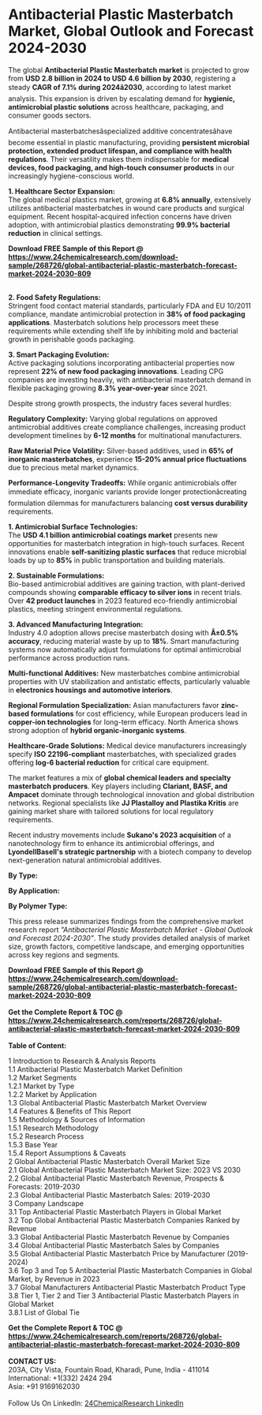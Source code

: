 <h1>Antibacterial Plastic Masterbatch Market, Global Outlook and Forecast 2024-2030</h1><p>The global <strong>Antibacterial Plastic Masterbatch market</strong> is projected to grow from <strong>USD 2.8 billion in 2024 to USD 4.6 billion by 2030</strong>, registering a steady <strong>CAGR of 7.1% during 2024â2030</strong>, according to latest market analysis. This expansion is driven by escalating demand for <strong>hygienic, antimicrobial plastic solutions</strong> across healthcare, packaging, and consumer goods sectors.</p><p>Antibacterial masterbatchesâspecialized additive concentratesâhave become essential in plastic manufacturing, providing <strong>persistent microbial protection, extended product lifespan, and compliance with health regulations</strong>. Their versatility makes them indispensable for <strong>medical devices, food packaging, and high-touch consumer products</strong> in our increasingly hygiene-conscious world.</p><p><strong>1. Healthcare Sector Expansion:</strong><br>
The global medical plastics market, growing at <strong>6.8% annually</strong>, extensively utilizes antibacterial masterbatches in wound care products and surgical equipment. Recent hospital-acquired infection concerns have driven adoption, with antimicrobial plastics demonstrating <strong>99.9% bacterial reduction</strong> in clinical settings.</p><div><b>Download FREE Sample of this Report @ 
            <a href="https://www.24chemicalresearch.com/download-sample/268726/global-antibacterial-plastic-masterbatch-forecast-market-2024-2030-809">
            https://www.24chemicalresearch.com/download-sample/268726/global-antibacterial-plastic-masterbatch-forecast-market-2024-2030-809</a></b></div><br><p><strong>2. Food Safety Regulations:</strong><br>
Stringent food contact material standards, particularly FDA and EU 10/2011 compliance, mandate antimicrobial protection in <strong>38% of food packaging applications</strong>. Masterbatch solutions help processors meet these requirements while extending shelf life by inhibiting mold and bacterial growth in perishable goods packaging.</p><p><strong>3. Smart Packaging Evolution:</strong><br>
Active packaging solutions incorporating antibacterial properties now represent <strong>22% of new food packaging innovations</strong>. Leading CPG companies are investing heavily, with antibacterial masterbatch demand in flexible packaging growing <strong>8.3% year-over-year</strong> since 2021.</p><p>Despite strong growth prospects, the industry faces several hurdles:</p><p><strong>Regulatory Complexity:</strong> Varying global regulations on approved antimicrobial additives create compliance challenges, increasing product development timelines by <strong>6-12 months</strong> for multinational manufacturers.</p><p><strong>Raw Material Price Volatility:</strong> Silver-based additives, used in <strong>65% of inorganic masterbatches</strong>, experience <strong>15-20% annual price fluctuations</strong> due to precious metal market dynamics.</p><p><strong>Performance-Longevity Tradeoffs:</strong> While organic antimicrobials offer immediate efficacy, inorganic variants provide longer protectionâcreating formulation dilemmas for manufacturers balancing <strong>cost versus durability</strong> requirements.</p><p><strong>1. Antimicrobial Surface Technologies:</strong><br>
The <strong>USD 4.1 billion antimicrobial coatings market</strong> presents new opportunities for masterbatch integration in high-touch surfaces. Recent innovations enable <strong>self-sanitizing plastic surfaces</strong> that reduce microbial loads by up to <strong>85%</strong> in public transportation and building materials.</p><p><strong>2. Sustainable Formulations:</strong><br>
Bio-based antimicrobial additives are gaining traction, with plant-derived compounds showing <strong>comparable efficacy to silver ions</strong> in recent trials. Over <strong>42 product launches</strong> in 2023 featured eco-friendly antimicrobial plastics, meeting stringent environmental regulations.</p><p><strong>3. Advanced Manufacturing Integration:</strong><br>
Industry 4.0 adoption allows precise masterbatch dosing with <strong>Â±0.5% accuracy</strong>, reducing material waste by up to <strong>18%</strong>. Smart manufacturing systems now automatically adjust formulations for optimal antimicrobial performance across production runs.</p><p><strong>Multi-functional Additives:</strong> New masterbatches combine antimicrobial properties with UV stabilization and antistatic effects, particularly valuable in <strong>electronics housings and automotive interiors</strong>.</p><p><strong>Regional Formulation Specialization:</strong> Asian manufacturers favor <strong>zinc-based formulations</strong> for cost efficiency, while European producers lead in <strong>copper-ion technologies</strong> for long-term efficacy. North America shows strong adoption of <strong>hybrid organic-inorganic systems</strong>.</p><p><strong>Healthcare-Grade Solutions:</strong> Medical device manufacturers increasingly specify <strong>ISO 22196-compliant</strong> masterbatches, with specialized grades offering <strong>log-6 bacterial reduction</strong> for critical care equipment.</p><p>The market features a mix of <strong>global chemical leaders and specialty masterbatch producers</strong>. Key players including <strong>Clariant, BASF, and Ampacet</strong> dominate through technological innovation and global distribution networks. Regional specialists like <strong>JJ Plastalloy and Plastika Kritis</strong> are gaining market share with tailored solutions for local regulatory requirements.</p><p>Recent industry movements include <strong>Sukano's 2023 acquisition</strong> of a nanotechnology firm to enhance its antimicrobial offerings, and <strong>LyondellBasell's strategic partnership</strong> with a biotech company to develop next-generation natural antimicrobial additives.</p><p><strong>By Type:</strong></p><p><strong>By Application:</strong></p><p><strong>By Polymer Type:</strong></p><p>This press release summarizes findings from the comprehensive market research report <em>"Antibacterial Plastic Masterbatch Market - Global Outlook and Forecast 2024-2030"</em>. The study provides detailed analysis of market size, growth factors, competitive landscape, and emerging opportunities across key regions and segments.</p><div><b>Download FREE Sample of this Report @ 
            <a href="https://www.24chemicalresearch.com/download-sample/268726/global-antibacterial-plastic-masterbatch-forecast-market-2024-2030-809">
            https://www.24chemicalresearch.com/download-sample/268726/global-antibacterial-plastic-masterbatch-forecast-market-2024-2030-809</a></b></div><br><div><b>Get the Complete Report & TOC @ 
            <a href="https://www.24chemicalresearch.com/reports/268726/global-antibacterial-plastic-masterbatch-forecast-market-2024-2030-809">
            https://www.24chemicalresearch.com/reports/268726/global-antibacterial-plastic-masterbatch-forecast-market-2024-2030-809</a></b></div><br>
            <b>Table of Content:</b><p>1 Introduction to Research & Analysis Reports<br />
    1.1 Antibacterial Plastic Masterbatch Market Definition<br />
    1.2 Market Segments<br />
        1.2.1 Market by Type<br />
        1.2.2 Market by Application<br />
    1.3 Global Antibacterial Plastic Masterbatch Market Overview<br />
    1.4 Features & Benefits of This Report<br />
    1.5 Methodology & Sources of Information<br />
        1.5.1 Research Methodology<br />
        1.5.2 Research Process<br />
        1.5.3 Base Year<br />
        1.5.4 Report Assumptions & Caveats<br />
2 Global Antibacterial Plastic Masterbatch Overall Market Size<br />
    2.1 Global Antibacterial Plastic Masterbatch Market Size: 2023 VS 2030<br />
    2.2 Global Antibacterial Plastic Masterbatch Revenue, Prospects & Forecasts: 2019-2030<br />
    2.3 Global Antibacterial Plastic Masterbatch Sales: 2019-2030<br />
3 Company Landscape<br />
    3.1 Top Antibacterial Plastic Masterbatch Players in Global Market<br />
    3.2 Top Global Antibacterial Plastic Masterbatch Companies Ranked by Revenue<br />
    3.3 Global Antibacterial Plastic Masterbatch Revenue by Companies<br />
    3.4 Global Antibacterial Plastic Masterbatch Sales by Companies<br />
    3.5 Global Antibacterial Plastic Masterbatch Price by Manufacturer (2019-2024)<br />
    3.6 Top 3 and Top 5 Antibacterial Plastic Masterbatch Companies in Global Market, by Revenue in 2023<br />
    3.7 Global Manufacturers Antibacterial Plastic Masterbatch Product Type<br />
    3.8 Tier 1, Tier 2 and Tier 3 Antibacterial Plastic Masterbatch Players in Global Market<br />
        3.8.1 List of Global Tie</p><div><b>Get the Complete Report & TOC @ 
            <a href="https://www.24chemicalresearch.com/reports/268726/global-antibacterial-plastic-masterbatch-forecast-market-2024-2030-809">
            https://www.24chemicalresearch.com/reports/268726/global-antibacterial-plastic-masterbatch-forecast-market-2024-2030-809</a></b></div><br><b>CONTACT US:</b><br>
            203A, City Vista, Fountain Road, Kharadi, Pune, India - 411014<br>
            International: +1(332) 2424 294<br>
            Asia: +91 9169162030 <br><br>
            Follow Us On LinkedIn: <a href="https://www.linkedin.com/company/24chemicalresearch/">24ChemicalResearch LinkedIn</a>